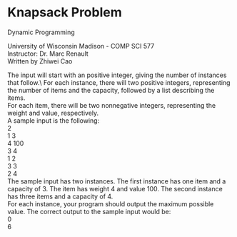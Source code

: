 # Knapsack Problem
Dynamic Programming

University of Wisconsin Madison - COMP SCI 577 \
Instructor: Dr. Marc Renault\
Written by Zhiwei Cao

The input will start with an positive integer, giving the number of instances that follow.\ For each instance, there will two positive integers, representing the number of items and the capacity, followed by a list describing the items.\
For each item, there will be two nonnegative integers, representing the weight and value, respectively.\
A sample input is the following:\
2\
1 3\
4 100\
3 4\
1 2\
3 3\
2 4\
The sample input has two instances. The first instance has one item and a capacity of 3. The item has weight 4 and value 100. The second instance has three items and a capacity of 4.\
For each instance, your program should output the maximum possible value. The correct output to the sample input would be:\
0\
6

